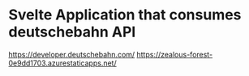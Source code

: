 # Svelte Application that consumes deutschebahn API

https://developer.deutschebahn.com/
https://zealous-forest-0e9dd1703.azurestaticapps.net/